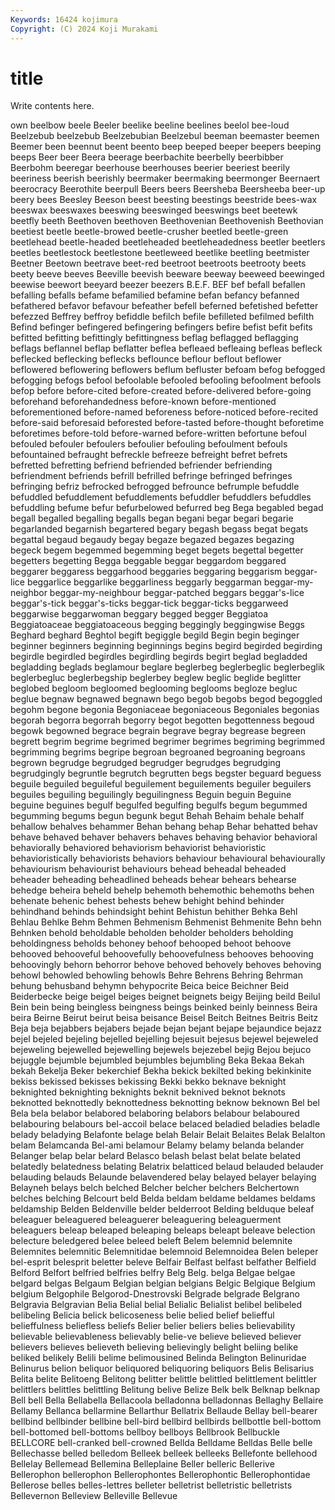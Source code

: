 ```yaml
---
Keywords: 16424 kojimura
Copyright: (C) 2024 Koji Murakami
---
```


# title

Write contents here.



own beelbow beele Beeler
beelike beeline beelines beelol bee-loud Beelzebub beelzebub Beelzebubian Beelzebul beeman
beemaster beemen Beemer been beennut beent beento beep beeped beeper
beepers beeping beeps Beer beer Beera beerage beerbachite beerbelly beerbibber
Beerbohm beeregar beerhouse beerhouses beerier beeriest beerily beeriness beerish beerishly
beermaker beermaking beermonger Beernaert beerocracy Beerothite beerpull Beers beers Beersheba
Beersheeba beer-up beery bees Beesley Beeson beest beesting beestings beestride
bees-wax beeswax beeswaxes beeswing beeswinged beeswings beet beetewk beetfly beeth
Beethoven beethoven Beethovenian Beethovenish Beethovian beetiest beetle beetle-browed beetle-crusher beetled
beetle-green beetlehead beetle-headed beetleheaded beetleheadedness beetler beetlers beetles beetlestock beetlestone
beetleweed beetlike beetling beetmister Beetner Beetown beetrave beet-red beetroot beetroots
beetrooty beets beety beeve beeves Beeville beevish beeware beeway beeweed
beewinged beewise beewort beeyard beezer beezers B.E.F. BEF bef befall
befallen befalling befalls befame befamilied befamine befan befancy befanned befathered
befavor befavour befeather befell beferned befetished befetter befezzed Beffrey beffroy
befiddle befilch befile befilleted befilmed befilth Befind befinger befingered befingering
befingers befire befist befit befits befitted befitting befittingly befittingness beflag
beflagged beflagging beflags beflannel beflap beflatter beflea befleaed befleaing befleas
befleck beflecked beflecking beflecks beflounce beflour beflout beflower beflowered beflowering
beflowers beflum befluster befoam befog befogged befogging befogs befool befoolable
befooled befooling befoolment befools befop before before-cited before-created before-delivered before-going
beforehand beforehandedness before-known before-mentioned beforementioned before-named beforeness before-noticed before-recited before-said
beforesaid beforested before-tasted before-thought beforetime beforetimes before-told before-warned before-written befortune
befoul befouled befouler befoulers befoulier befouling befoulment befouls befountained befraught
befreckle befreeze befreight befret befrets befretted befretting befriend befriended befriender
befriending befriendment befriends befrill befrilled befringe befringed befringes befringing befriz
befrocked befrogged befrounce befrumple befuddle befuddled befuddlement befuddlements befuddler befuddlers
befuddles befuddling befume befur befurbelowed befurred beg Bega begabled begad
begall begalled begalling begalls began begani begar begari begarie begarlanded
begarnish begartered begary begash begass begat begats begattal begaud begaudy
begay begaze begazed begazes begazing begeck begem begemmed begemming beget
begets begettal begetter begetters begetting Begga beggable beggar beggardom beggared
beggarer beggaress beggarhood beggaries beggaring beggarism beggar-lice beggarlice beggarlike beggarliness
beggarly beggarman beggar-my-neighbor beggar-my-neighbour beggar-patched beggars beggar's-lice beggar's-tick beggar's-ticks beggar-tick
beggar-ticks beggarweed beggarwise beggarwoman beggary begged begger Beggiatoa Beggiatoaceae beggiatoaceous
begging beggingly beggingwise Beggs Beghard beghard Beghtol begift begiggle begild
Begin begin beginger beginner beginners beginning beginnings begins begird begirded
begirding begirdle begirdled begirdles begirdling begirds begirt beglad begladded begladding
beglads beglamour beglare beglerbeg beglerbeglic beglerbeglik beglerbegluc beglerbegship beglerbey beglew
beglic beglide beglitter beglobed begloom begloomed beglooming beglooms begloze begluc
beglue begnaw begnawed begnawn bego begob begobs begod begoggled begohm
begone begonia Begoniaceae begoniaceous Begoniales begonias begorah begorra begorrah begorry
begot begotten begottenness begoud begowk begowned begrace begrain begrave begray
begrease begreen begrett begrim begrime begrimed begrimer begrimes begriming begrimmed
begrimming begrims begripe begroan begroaned begroaning begroans begrown begrudge begrudged
begrudger begrudges begrudging begrudgingly begruntle begrutch begrutten begs begster beguard
beguess beguile beguiled beguileful beguilement beguilements beguiler beguilers beguiles beguiling
beguilingly beguilingness Beguin beguin Beguine beguine beguines begulf begulfed begulfing
begulfs begum begummed begumming begums begun begunk begut Behah Behaim
behale behalf behallow behalves behammer Behan behang behap Behar behatted
behav behave behaved behaver behavers behaves behaving behavior behavioral behaviorally
behaviored behaviorism behaviorist behavioristic behavioristically behaviorists behaviors behaviour behavioural behaviourally
behaviourism behaviourist behaviours behead beheadal beheaded beheader beheading beheadlined beheads
behear behears behearse behedge beheira beheld behelp behemoth behemothic behemoths
behen behenate behenic behest behests behew behight behind behinder behindhand
behinds behindsight behint Behistun behither Behka Behl Behlau Behlke Behm
Behmen Behmenism Behmenist Behmenite Behn behn Behnken behold beholdable beholden
beholder beholders beholding beholdingness beholds behoney behoof behooped behoot behoove
behooved behooveful behoovefully behoovefulness behooves behooving behoovingly behorn behorror behove
behoved behovely behoves behoving behowl behowled behowling behowls Behre Behrens
Behring Behrman behung behusband behymn behypocrite Beica beice Beichner Beid
Beiderbecke beige beigel beiges beignet beignets beigy Beijing beild Beilul
Bein bein being beingless beingness beings beinked beinly beinness Beira
beira Beirne Beirut beirut beisa beisance Beisel Beitch Beitnes Beitris
Beitz Beja beja bejabbers bejabers bejade bejan bejant bejape bejaundice
bejazz bejel bejeled bejeling bejelled bejelling bejesuit bejesus bejewel bejeweled
bejeweling bejewelled bejewelling bejewels bejezebel bejig Bejou bejuco bejuggle bejumble
bejumbled bejumbles bejumbling Beka Bekaa Bekah bekah Bekelja Beker bekerchief
Bekha bekick bekilted beking bekinkinite bekiss bekissed bekisses bekissing Bekki
bekko beknave beknight beknighted beknighting beknights beknit beknived beknot beknots
beknotted beknottedly beknottedness beknotting beknow beknown Bel bel Bela bela
belabor belabored belaboring belabors belabour belaboured belabouring belabours bel-accoil belace
belaced beladied beladies beladle belady beladying Belafonte belage belah Belair
Belait Belaites Belak Belalton belam Belamcanda Bel-ami belamour Belamy belamy
belanda belander Belanger belap belar belard Belasco belash belast belat
belate belated belatedly belatedness belating Belatrix belatticed belaud belauded belauder
belauding belauds Belaunde belavendered belay belayed belayer belaying Belayneh belays
belch belched Belcher belcher belchers Belchertown belches belching Belcourt beld
Belda beldam beldame beldames beldams beldamship Belden Beldenville belder belderroot
Belding belduque beleaf beleaguer beleaguered beleaguerer beleaguering beleaguerment beleaguers beleap
beleaped beleaping beleaps beleapt beleave belection belecture beledgered belee beleed
beleft Belem belemnid belemnite Belemnites belemnitic Belemnitidae belemnoid Belemnoidea Belen
beleper bel-esprit belesprit beletter beleve Belfair Belfast belfast belfather Belfield
Belford Belfort belfried belfries belfry Belg Belg. belga Belgae belgae
belgard belgas Belgaum Belgian belgian belgians Belgic Belgique Belgium belgium
Belgophile Belgorod-Dnestrovski Belgrade belgrade Belgrano Belgravia Belgravian Belia Belial belial
Belialic Belialist belibel belibeled belibeling Belicia belick belicoseness belie belied
belief beliefful belieffulness beliefless beliefs Belier belier beliers belies believability
believable believableness believably belie-ve believe believed believer believers believes believeth
believing believingly belight beliing belike beliked belikely Belili belime belimousined
Belinda Belington Belinuridae Belinurus belion beliquor beliquored beliquoring beliquors Belis
Belisarius Belita belite Belitoeng Belitong belitter belittle belittled belittlement belittler
belittlers belittles belittling Belitung belive Belize Belk belk Belknap belknap
Bell bell Bella Bellabella Bellacoola belladonna belladonnas Bellaghy Bellaire Bellamy
Bellanca bellarmine Bellarthur Bellatrix Bellaude Bellay bell-bearer bellbind bellbinder bellbine
bell-bird bellbird bellbirds bellbottle bell-bottom bell-bottomed bell-bottoms bellboy bellboys Bellbrook
Bellbuckle BELLCORE bell-cranked bell-crowned Bellda Belldame Belldas Belle belle Bellechasse
belled belledom Belleek belleek belleeks Bellefonte bellehood Bellelay Bellemead Bellemina
Belleplaine Beller belleric Bellerive Bellerophon bellerophon Bellerophontes Bellerophontic Bellerophontidae Bellerose
belles belles-lettres belleter belletrist belletristic belletrists Bellevernon Belleview Belleville Bellevue

